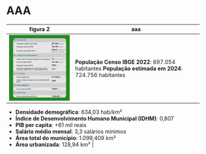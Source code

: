# AAA

|figura 2| aaa  |
|--------|-------|
| ![Descrição da Imagem](assets/figura2.jpg) |  **População Censo IBGE 2022**: 697.054 habitantes        **População estimada em 2024**: 724.756 habitantes
- **Densidade demográfica**: 634,03 hab/km²   
- **Índice de Desenvolvimento Humano Municipal (IDHM)**: 0,807  
- **PIB per capita**: +61 mil reais  
- **Salário médio mensal**: 3,3 salários mínimos    
- **Área total do município**: 1.099,409 km²  
- **Área urbanizada**: 128,94 km² |

